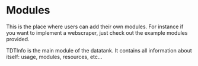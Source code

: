 # Modules

This is the place where users can add their own modules. For instance if you want to implement a webscraper, just check out the example modules provided.

TDTInfo is the main module of the datatank. It contains all information about itself: usage, modules, resources, etc...
